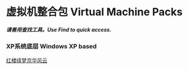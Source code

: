 # 虚拟机整合包 Virtual Machine Packs
##### 请善用查找工具。Use Find to quick access.  

### XP系统底层 Windows XP based
[红楼续梦京华风云](Detail/HLXM.md)
